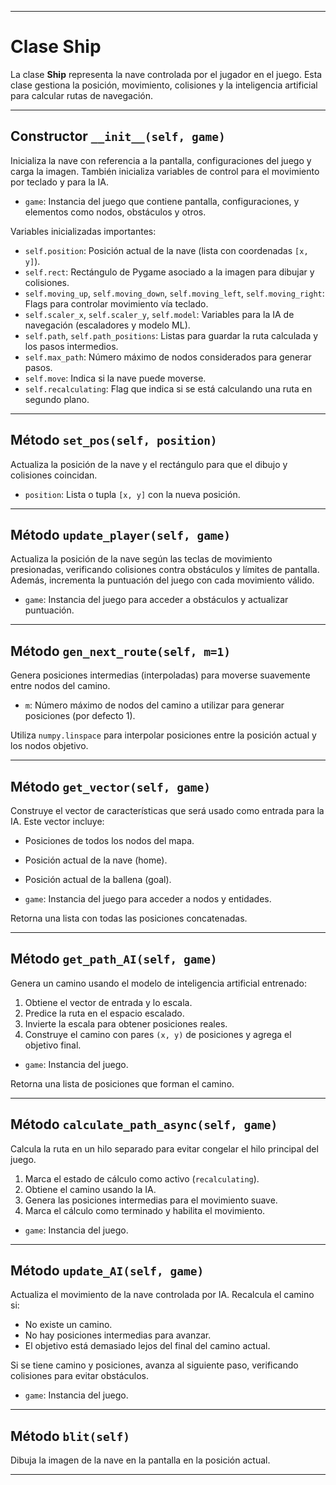 
---

# Clase Ship

La clase **Ship** representa la nave controlada por el jugador en el juego. Esta clase gestiona la posición, movimiento, colisiones y la inteligencia artificial para calcular rutas de navegación.

---

## Constructor `__init__(self, game)`

Inicializa la nave con referencia a la pantalla, configuraciones del juego y carga la imagen. También inicializa variables de control para el movimiento por teclado y para la IA.

* `game`: Instancia del juego que contiene pantalla, configuraciones, y elementos como nodos, obstáculos y otros.

Variables inicializadas importantes:

* `self.position`: Posición actual de la nave (lista con coordenadas `[x, y]`).
* `self.rect`: Rectángulo de Pygame asociado a la imagen para dibujar y colisiones.
* `self.moving_up`, `self.moving_down`, `self.moving_left`, `self.moving_right`: Flags para controlar movimiento vía teclado.
* `self.scaler_x`, `self.scaler_y`, `self.model`: Variables para la IA de navegación (escaladores y modelo ML).
* `self.path`, `self.path_positions`: Listas para guardar la ruta calculada y los pasos intermedios.
* `self.max_path`: Número máximo de nodos considerados para generar pasos.
* `self.move`: Indica si la nave puede moverse.
* `self.recalculating`: Flag que indica si se está calculando una ruta en segundo plano.

---

## Método `set_pos(self, position)`

Actualiza la posición de la nave y el rectángulo para que el dibujo y colisiones coincidan.

* `position`: Lista o tupla `[x, y]` con la nueva posición.

---

## Método `update_player(self, game)`

Actualiza la posición de la nave según las teclas de movimiento presionadas, verificando colisiones contra obstáculos y límites de pantalla. Además, incrementa la puntuación del juego con cada movimiento válido.

* `game`: Instancia del juego para acceder a obstáculos y actualizar puntuación.

---

## Método `gen_next_route(self, m=1)`

Genera posiciones intermedias (interpoladas) para moverse suavemente entre nodos del camino.

* `m`: Número máximo de nodos del camino a utilizar para generar posiciones (por defecto 1).

Utiliza `numpy.linspace` para interpolar posiciones entre la posición actual y los nodos objetivo.

---

## Método `get_vector(self, game)`

Construye el vector de características que será usado como entrada para la IA. Este vector incluye:

* Posiciones de todos los nodos del mapa.

* Posición actual de la nave (home).

* Posición actual de la ballena (goal).

* `game`: Instancia del juego para acceder a nodos y entidades.

Retorna una lista con todas las posiciones concatenadas.

---

## Método `get_path_AI(self, game)`

Genera un camino usando el modelo de inteligencia artificial entrenado:

1. Obtiene el vector de entrada y lo escala.
2. Predice la ruta en el espacio escalado.
3. Invierte la escala para obtener posiciones reales.
4. Construye el camino con pares `(x, y)` de posiciones y agrega el objetivo final.

* `game`: Instancia del juego.

Retorna una lista de posiciones que forman el camino.

---

## Método `calculate_path_async(self, game)`

Calcula la ruta en un hilo separado para evitar congelar el hilo principal del juego.

1. Marca el estado de cálculo como activo (`recalculating`).
2. Obtiene el camino usando la IA.
3. Genera las posiciones intermedias para el movimiento suave.
4. Marca el cálculo como terminado y habilita el movimiento.

* `game`: Instancia del juego.

---

## Método `update_AI(self, game)`

Actualiza el movimiento de la nave controlada por IA. Recalcula el camino si:

* No existe un camino.
* No hay posiciones intermedias para avanzar.
* El objetivo está demasiado lejos del final del camino actual.

Si se tiene camino y posiciones, avanza al siguiente paso, verificando colisiones para evitar obstáculos.

* `game`: Instancia del juego.

---

## Método `blit(self)`

Dibuja la imagen de la nave en la pantalla en la posición actual.

---
